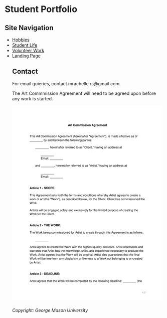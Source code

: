 
<body>
<h1> Student Portfolio </h1>
  <h2> Site Navigation </h2>
<nav>
    <ul>
     <li><a href="https://mswartze-creator.github.io/Hobbies/">Hobbies</a>
      <li><a href="https://mswartze-creator.github.io/Student-Life/">Student Life</a>
      <li><a href="https://mswartze-creator.github.io/Volunteer-Work/">Volunteer Work</a>
      <li><a href="https://mswartze-creator.github.io/Student-Portfolio/">Landing Page</a>

<h1>Contact</h1>

<p>For email quieries, contact mrachelle.rs@gmail.com.</p>
<div>
  </div>
  <p>The Art Commmission Agreement will need to be agreed upon before any work is started.</p>
  
  <a href="1595283855_02s2ZyyYju_art_commission_agreement.pdf" download>
  <img src="1595283855_02s2ZyyYju_art_commission_agreement.pdf" alt="Art Commission Agreement">
</a>

<footer> <h6> Copyright: George Mason University </h6> </footer>
